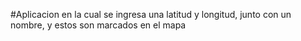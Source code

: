 #Aplicacion en la cual se ingresa una latitud y longitud, junto con un nombre, y estos son marcados en el mapa
